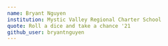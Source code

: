 ```yaml
---
name: Bryant Nguyen
institution: Mystic Valley Regional Charter School
quote: Roll a dice and take a chance '21
github_user: bryantnguyen
---
```

